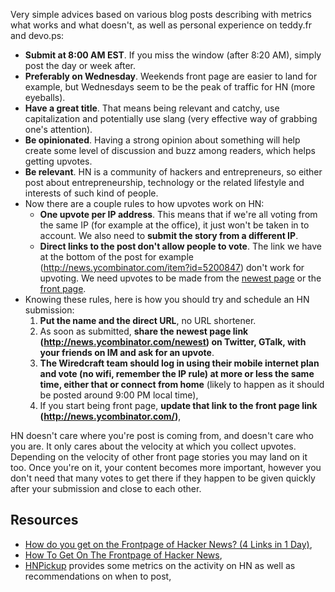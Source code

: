 Very simple advices based on various blog posts describing with metrics what works and what doesn't, as well as personal experience on teddy.fr and devo.ps:

- **Submit at 8:00 AM EST**. If you miss the window (after 8:20 AM), simply post the day or week after.
- **Preferably on Wednesday**. Weekends front page are easier to land for example, but Wednesdays seem to be the peak of traffic for HN (more eyeballs).
- **Have a great title**. That means being relevant and catchy, use capitalization and potentially use slang (very effective way of grabbing one's attention).
- **Be opinionated**. Having a strong opinion about something will help create some level of discussion and buzz among readers, which helps getting upvotes.
- **Be relevant**. HN is a community of hackers and entrepreneurs, so either post about entrepreneurship, technology or the related lifestyle and interests of such kind of people.
- Now there are a couple rules to how upvotes work on HN:
    - **One upvote per IP address**. This means that if we're all voting from the same IP (for example at the office), it just won't be taken in to account. We also need to **submit the story from a different IP**.
    - **Direct links to the post don't allow people to vote**. The link we have at the bottom of the post for example (http://news.ycombinator.com/item?id=5200847) don't work for upvoting. We need upvotes to be made from the [newest page](http://news.ycombinator.com/newest) or the [front page](http://news.ycombinator.com/).
- Knowing these rules, here is how you should try and schedule an HN submission:
    1. **Put the name and the direct URL**, no URL shortener.
    1. As soon as submitted, **share the newest page link (http://news.ycombinator.com/newest) on Twitter, GTalk, with your friends on IM and ask for an upvote**.
    1. **The Wiredcraft team should log in using their mobile internet plan and vote (no wifi, remember the IP rule) at more or less the same time, either that or connect from home** (likely to happen as it should be posted around 9:00 PM local time),
    1. If you start being front page, **update that link to the front page link (http://news.ycombinator.com/)**,

HN doesn't care where you're post is coming from, and doesn't care who you are. It only cares about the velocity at which you collect upvotes. Depending on the velocity of other front page stories you may land on it too. Once you're on it, your content becomes more important, however you don't need that many votes to get there if they happen to be given quickly after your submission and close to each other.

## Resources

- [How do you get on the Frontpage of Hacker News? (4 Links in 1 Day)](http://sparknlaunch.wordpress.com/2012/07/14/how-do-you-get-on-the-frontpage-of-hacker-news-4-links-in-1-day/),
- [How To Get On The Frontpage of Hacker News](http://alexstechthoughts.com/post/29406022580/how-to-get-on-the-frontpage-of-hacker-news),
- [HNPickup](http://hnpickup.appspot.com/) provides some metrics on the activity on HN as well as recommendations on when to post,